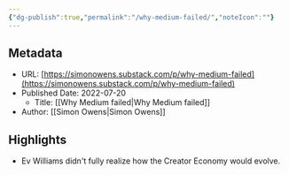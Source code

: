 ```yaml
---
{"dg-publish":true,"permalink":"/why-medium-failed/","noteIcon":""}
---
```


## Metadata
* URL: [https://simonowens.substack.com/p/why-medium-failed](https://simonowens.substack.com/p/why-medium-failed)
* Published Date: 2022-07-20
    * Title: [[Why Medium failed\|Why Medium failed]]
* Author: [[Simon Owens\|Simon Owens]]

## Highlights
* Ev Williams didn't fully realize how the Creator Economy would evolve.

[//begin]: # "Autogenerated link references for markdown compatibility"
[Why Medium failed]: <Why Medium failed> "Why Medium failed"
[//end]: # "Autogenerated link references"